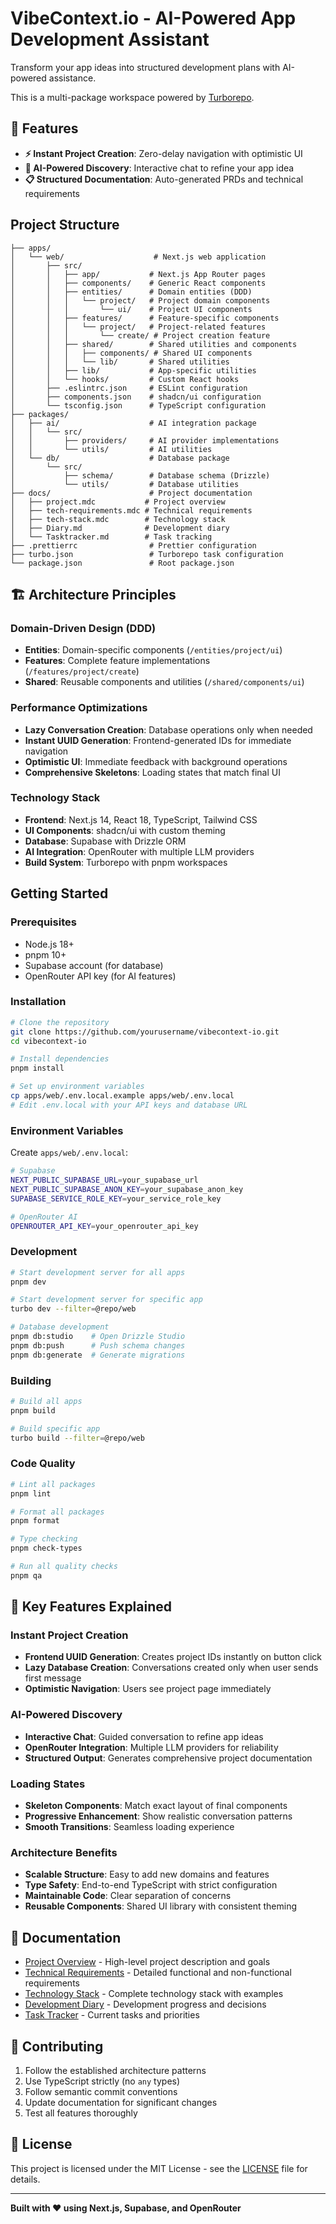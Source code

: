 # VibeContext.io - AI-Powered App Development Assistant

Transform your app ideas into structured development plans with AI-powered assistance.

This is a multi-package workspace powered by [Turborepo](https://turborepo.com/).

## 🚀 Features

- **⚡ Instant Project Creation**: Zero-delay navigation with optimistic UI
- **🤖 AI-Powered Discovery**: Interactive chat to refine your app idea
- **📋 Structured Documentation**: Auto-generated PRDs and technical requirements

## Project Structure

```text
├── apps/
│   └── web/                    # Next.js web application
│       ├── src/
│       │   ├── app/           # Next.js App Router pages
│       │   ├── components/    # Generic React components
│       │   ├── entities/      # Domain entities (DDD)
│       │   │   └── project/   # Project domain components
│       │   │       └── ui/    # Project UI components
│       │   ├── features/      # Feature-specific components
│       │   │   └── project/   # Project-related features
│       │   │       └── create/ # Project creation feature
│       │   ├── shared/        # Shared utilities and components
│       │   │   ├── components/ # Shared UI components
│       │   │   └── lib/       # Shared utilities
│       │   ├── lib/           # App-specific utilities
│       │   └── hooks/         # Custom React hooks
│       ├── .eslintrc.json     # ESLint configuration
│       ├── components.json    # shadcn/ui configuration
│       └── tsconfig.json      # TypeScript configuration
├── packages/
│   ├── ai/                    # AI integration package
│   │   └── src/
│   │       ├── providers/     # AI provider implementations
│   │       └── utils/         # AI utilities
│   └── db/                    # Database package
│       └── src/
│           ├── schema/        # Database schema (Drizzle)
│           └── utils/         # Database utilities
├── docs/                      # Project documentation
│   ├── project.mdc           # Project overview
│   ├── tech-requirements.mdc # Technical requirements
│   ├── tech-stack.mdc        # Technology stack
│   ├── Diary.md              # Development diary
│   └── Tasktracker.md        # Task tracking
├── .prettierrc                # Prettier configuration
├── turbo.json                 # Turborepo task configuration
└── package.json               # Root package.json
```

## 🏗️ Architecture Principles

### Domain-Driven Design (DDD)

- **Entities**: Domain-specific components (`/entities/project/ui`)
- **Features**: Complete feature implementations (`/features/project/create`)
- **Shared**: Reusable components and utilities (`/shared/components/ui`)

### Performance Optimizations

- **Lazy Conversation Creation**: Database operations only when needed
- **Instant UUID Generation**: Frontend-generated IDs for immediate navigation
- **Optimistic UI**: Immediate feedback with background operations
- **Comprehensive Skeletons**: Loading states that match final UI

### Technology Stack

- **Frontend**: Next.js 14, React 18, TypeScript, Tailwind CSS
- **UI Components**: shadcn/ui with custom theming
- **Database**: Supabase with Drizzle ORM
- **AI Integration**: OpenRouter with multiple LLM providers
- **Build System**: Turborepo with pnpm workspaces

## Getting Started

### Prerequisites

- Node.js 18+
- pnpm 10+
- Supabase account (for database)
- OpenRouter API key (for AI features)

### Installation

```bash
# Clone the repository
git clone https://github.com/yourusername/vibecontext-io.git
cd vibecontext-io

# Install dependencies
pnpm install

# Set up environment variables
cp apps/web/.env.local.example apps/web/.env.local
# Edit .env.local with your API keys and database URL
```

### Environment Variables

Create `apps/web/.env.local`:

```bash
# Supabase
NEXT_PUBLIC_SUPABASE_URL=your_supabase_url
NEXT_PUBLIC_SUPABASE_ANON_KEY=your_supabase_anon_key
SUPABASE_SERVICE_ROLE_KEY=your_service_role_key

# OpenRouter AI
OPENROUTER_API_KEY=your_openrouter_api_key
```

### Development

```bash
# Start development server for all apps
pnpm dev

# Start development server for specific app
turbo dev --filter=@repo/web

# Database development
pnpm db:studio    # Open Drizzle Studio
pnpm db:push      # Push schema changes
pnpm db:generate  # Generate migrations
```

### Building

```bash
# Build all apps
pnpm build

# Build specific app
turbo build --filter=@repo/web
```

### Code Quality

```bash
# Lint all packages
pnpm lint

# Format all packages
pnpm format

# Type checking
pnpm check-types

# Run all quality checks
pnpm qa
```

## 🎯 Key Features Explained

### Instant Project Creation

- **Frontend UUID Generation**: Creates project IDs instantly on button click
- **Lazy Database Creation**: Conversations created only when user sends first message
- **Optimistic Navigation**: Users see project page immediately

### AI-Powered Discovery

- **Interactive Chat**: Guided conversation to refine app ideas
- **OpenRouter Integration**: Multiple LLM providers for reliability
- **Structured Output**: Generates comprehensive project documentation

### Loading States

- **Skeleton Components**: Match exact layout of final components
- **Progressive Enhancement**: Show realistic conversation patterns
- **Smooth Transitions**: Seamless loading experience

### Architecture Benefits

- **Scalable Structure**: Easy to add new domains and features
- **Type Safety**: End-to-end TypeScript with strict configuration
- **Maintainable Code**: Clear separation of concerns
- **Reusable Components**: Shared UI library with consistent theming

## 📝 Documentation

- [Project Overview](./docs/project.mdc) - High-level project description and goals
- [Technical Requirements](./docs/tech-requirements.mdc) - Detailed functional and non-functional requirements
- [Technology Stack](./docs/tech-stack.mdc) - Complete technology stack with examples
- [Development Diary](./docs/Diary.md) - Development progress and decisions
- [Task Tracker](./docs/Tasktracker.md) - Current tasks and priorities

## 🤝 Contributing

1. Follow the established architecture patterns
2. Use TypeScript strictly (no `any` types)
3. Follow semantic commit conventions
4. Update documentation for significant changes
5. Test all features thoroughly

## 📄 License

This project is licensed under the MIT License - see the [LICENSE](LICENSE) file for details.

---

**Built with ❤️ using Next.js, Supabase, and OpenRouter**
